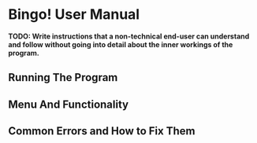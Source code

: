 # Bingo! User Manual  	         	  

**TODO: Write instructions that a non-technical end-user can understand and follow without going into detail about the inner workings of the program.**


## Running The Program


## Menu And Functionality


## Common Errors and How to Fix Them



